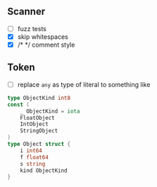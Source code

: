 ## Scanner
- [ ] fuzz tests
- [X] skip whitespaces
- [X] /* */ comment style

## Token
- [ ] replace `any` as type of literal to something like
```go
type ObjectKind int8
const (
    _ ObjectKind = iota
    FloatObject
    IntObject
    StringObject
)
type Object struct {
    i int64
    f float64
    s string
    kind ObjectKind
}
```